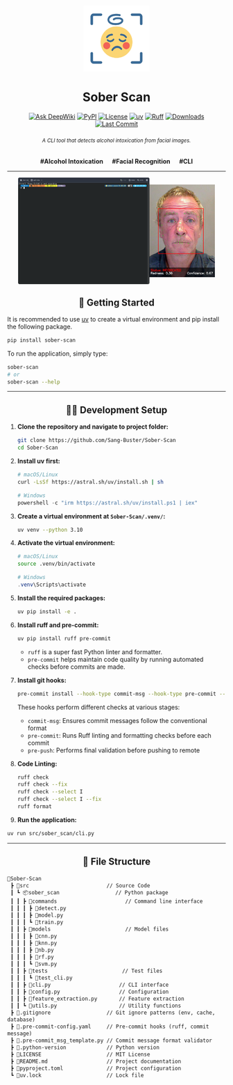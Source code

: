 <div align="center">
   <a href="https://github.com/Sang-Buster/Sober-Scan">
      <img src="https://raw.githubusercontent.com/Sang-Buster/Sober-Scan/refs/heads/main/README.assets/logo.png" width=30% alt="logo">
   </a>
   <h1>Sober Scan</h1>
   <a href="https://deepwiki.com/Sang-Buster/Sober-Scan"><img src="https://deepwiki.com/badge.svg" alt="Ask DeepWiki"></a>
   <a href="https://pypi.org/project/sober-scan/"><img src="https://img.shields.io/pypi/v/sober-scan" alt="PyPI"></a>
   <a href="https://github.com/Sang-Buster/Sober-Scan/blob/main/LICENSE"><img src="https://img.shields.io/github/license/Sang-Buster/Sober-Scan" alt="License"></a>
   <a href="https://github.com/astral-sh/uv"><img src="https://img.shields.io/endpoint?url=https://raw.githubusercontent.com/astral-sh/uv/main/assets/badge/v0.json" alt="uv"></a>
   <a href="https://github.com/astral-sh/ruff"><img src="https://img.shields.io/endpoint?url=https://raw.githubusercontent.com/astral-sh/ruff/main/assets/badge/v2.json" alt="Ruff"></a>
   <a href="https://pepy.tech/project/sober-scan"><img src="https://img.shields.io/pypi/dm/sober-scan" alt="Downloads"></a>
   <a href="https://github.com/Sang-Buster/Sober-Scan/commits/main"><img src="https://img.shields.io/github/last-commit/Sang-Buster/Sober-Scan" alt="Last Commit"></a>
   <h6><small>A CLI tool that detects alcohol intoxication from facial images.</small></h6>
   <p><b>#Alcohol Intoxication &emsp; #Facial Recognition &emsp; #CLI</b></p>
</div>

---

<div align="center">
  <div style="display: flex; justify-content: center; align-items: center;">
    <img src="https://raw.githubusercontent.com/Sang-Buster/Sober-Scan/refs/heads/main/README.assets/demo.gif" width="60%" alt="Demo GIF">
    <img src="https://raw.githubusercontent.com/Sang-Buster/Sober-Scan/refs/heads/main/README.assets/test.png" width="30%" height="" alt="Test Image">
  </div>
</div>

<div align="center">
  <h2>🚀 Getting Started</h2>
</div>

It is recommended to use [uv](https://docs.astral.sh/uv/getting-started/installation/) to create a virtual environment and pip install the following package.

```bash
pip install sober-scan
```

To run the application, simply type:

```bash
sober-scan
# or
sober-scan --help
```

---

<div align="center">
  <h2>👨‍💻 Development Setup</h2>
</div>

1. **Clone the repository and navigate to project folder:**
   ```bash
   git clone https://github.com/Sang-Buster/Sober-Scan
   cd Sober-Scan
   ```

2. **Install uv first:**
   ```bash
   # macOS/Linux
   curl -LsSf https://astral.sh/uv/install.sh | sh
   ```

   ```powershell
   # Windows
   powershell -c "irm https://astral.sh/uv/install.ps1 | iex"
   ```

3. **Create a virtual environment at `Sober-Scan/.venv/`:**
   ```bash
   uv venv --python 3.10
   ```

4. **Activate the virtual environment:**
   ```bash
   # macOS/Linux
   source .venv/bin/activate
   ```

   ```powershell
   # Windows
   .venv\Scripts\activate
   ```

5. **Install the required packages:**
   ```bash
   uv pip install -e .
   ```

6. **Install ruff and pre-commit:**
   ```bash
   uv pip install ruff pre-commit
   ```
   - `ruff` is a super fast Python linter and formatter.
   - `pre-commit` helps maintain code quality by running automated checks before commits are made.

7. **Install git hooks:**
   ```bash
   pre-commit install --hook-type commit-msg --hook-type pre-commit --hook-type pre-push
   ```

   These hooks perform different checks at various stages:
   - `commit-msg`: Ensures commit messages follow the conventional format
   - `pre-commit`: Runs Ruff linting and formatting checks before each commit
   - `pre-push`: Performs final validation before pushing to remote
  
8. **Code Linting:**
   ```bash
   ruff check
   ruff check --fix
   ruff check --select I
   ruff check --select I --fix
   ruff format
   ```

9.  **Run the application:**
   ```bash
   uv run src/sober_scan/cli.py
   ```

---

<div align="center">
  <h2>📝 File Structure</h2>
</div>

```text
📂Sober-Scan
 ┣ 📂src                         // Source Code
 ┃ ┗ 📦sober_scan                  // Python package
 ┃ ┃ ┣ 📂commands                      // Command line interface
 ┃ ┃ ┃ ┣ 📄detect.py
 ┃ ┃ ┃ ┣ 📄model.py
 ┃ ┃ ┃ ┗ 📄train.py
 ┃ ┃ ┣ 📂models                        // Model files
 ┃ ┃ ┃ ┣ 📄cnn.py
 ┃ ┃ ┃ ┣ 📄knn.py
 ┃ ┃ ┃ ┣ 📄nb.py
 ┃ ┃ ┃ ┣ 📄rf.py
 ┃ ┃ ┃ ┗ 📄svm.py
 ┃ ┃ ┣ 📂tests                        // Test files
 ┃ ┃ ┃ ┗ 📄test_cli.py
 ┃ ┃ ┣ 📄cli.py                      // CLI interface
 ┃ ┃ ┣ 📄config.py                   // Configuration
 ┃ ┃ ┣ 📄feature_extraction.py       // Feature extraction
 ┃ ┃ ┗ 📄utils.py                    // Utility functions
 ┣ 📄.gitignore                  // Git ignore patterns (env, cache, database)
 ┣ 📄.pre-commit-config.yaml     // Pre-commit hooks (ruff, commit message)
 ┣ 📄.pre-commit_msg_template.py // Commit message format validator
 ┣ 📄.python-version             // Python version
 ┣ 📄LICENSE                     // MIT License
 ┣ 📄README.md                   // Project documentation
 ┣ 📄pyproject.toml              // Project configuration
 ┗ 📄uv.lock                     // Lock file
 ```